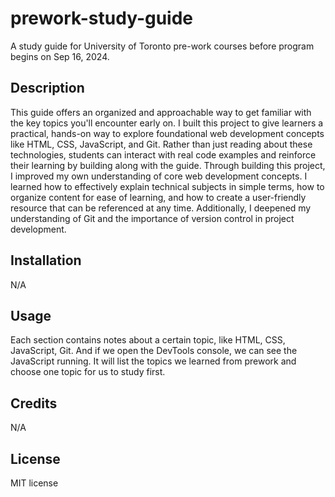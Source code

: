 # prework-study-guide

A study guide for University of Toronto pre-work courses before program begins on Sep 16, 2024.

## Description

This guide offers an organized and approachable way to get familiar with the key topics you'll encounter early on. I built this project to give learners a practical, hands-on way to explore foundational web development concepts like HTML, CSS, JavaScript, and Git. Rather than just reading about these technologies, students can interact with real code examples and reinforce their learning by building along with the guide. Through building this project, I improved my own understanding of core web development concepts. I learned how to effectively explain technical subjects in simple terms, how to organize content for ease of learning, and how to create a user-friendly resource that can be referenced at any time. Additionally, I deepened my understanding of Git and the importance of version control in project development.

## Installation

N/A

## Usage

Each section contains notes about a certain topic, like HTML, CSS, JavaScript, Git. And if we open the DevTools console, we can see the JavaScript running. It will list the topics we learned from prework and choose one topic for us to study first.

## Credits

N/A

## License

MIT license
